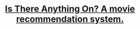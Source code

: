 ---
title: "<strong><a href='https://nbviewer.org/github/RDallavia/samples/blob/main/MovieRecommender/MSR.ipynb'>Is There Anything On? A movie recommendation system.</a></strong>"
excerpt: "In this section, we present a low-rank, matrix version of a collaborative movie recommendation system. It outperformed one we constructed with hierarchical clustering by recommending more than two times as many watchable films to the user. <br> <img src='/images/movies.jpeg'>"
collection: portfolio
---